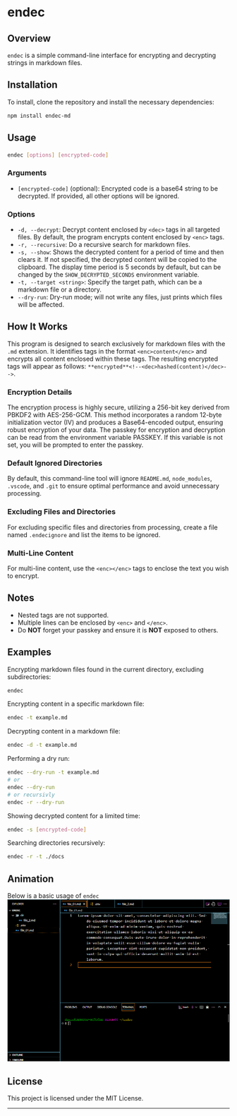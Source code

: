 # endec

## Overview

`endec` is a simple command-line interface for encrypting and decrypting strings in markdown files.

## Installation

To install, clone the repository and install the necessary dependencies:

```sh
npm install endec-md
```

## Usage

```sh
endec [options] [encrypted-code]
```

### Arguments

- `[encrypted-code]` (optional): Encrypted code is a base64 string to be decrypted. If provided, all other options will be ignored.

### Options

- `-d, --decrypt`: Decrypt content enclosed by `<dec>` tags in all targeted files. By default, the program encrypts content enclosed by `<enc>` tags.
- `-r, --recursive`: Do a recursive search for markdown files.
- `-s, --show`: Shows the decrypted content for a period of time and then clears it. If not specified, the decrypted content will be copied to the clipboard. The display time period is 5 seconds by default, but can be changed by the `SHOW_DECRYPTED_SECONDS` environment variable.
- `-t, --target <string>`: Specify the target path, which can be a markdown file or a directory.
- `--dry-run`: Dry-run mode; will not write any files, just prints which files will be affected.

## How It Works

This program is designed to search exclusively for markdown files with the `.md` extension. It identifies tags in the format `<enc>content</enc>` and encrypts all content enclosed within these tags. The resulting encrypted tags will appear as follows: `**encrypted**<!--<dec>hashed(content)</dec>-->`.

### Encryption Details

The encryption process is highly secure, utilizing a 256-bit key derived from PBKDF2 with AES-256-GCM. This method incorporates a random 12-byte initialization vector (IV) and produces a Base64-encoded output, ensuring robust encryption of your data.
The passkey for encryption and decryption can be read from the environment variable PASSKEY. If this variable is not set, you will be prompted to enter the passkey.

### Default Ignored Directories

By default, this command-line tool will ignore `README.md`, `node_modules`, `.vscode`, and `.git` to ensure optimal performance and avoid unnecessary processing.

### Excluding Files and Directories

For excluding specific files and directories from processing, create a file named `.endecignore` and list the items to be ignored.

### Multi-Line Content

For multi-line content, use the `<enc></enc>` tags to enclose the text you wish to encrypt.

## Notes

- Nested tags are not supported.
- Multiple lines can be enclosed by `<enc>` and `</enc>`.
- Do **NOT** forget your passkey and ensure it is **NOT** exposed to others.

## Examples

Encrypting markdown files found in the current directory, excluding subdirectories:

```sh
endec
```

Encrypting content in a specific markdown file:

```sh
endec -t example.md
```

Decrypting content in a markdown file:

```sh
endec -d -t example.md
```

Performing a dry run:

```sh
endec --dry-run -t example.md
# or
endec --dry-run
# or recursivly
endec -r --dry-run
```

Showing decrypted content for a limited time:

```sh
endec -s [encrypted-code]
```

Searching directories recursively:

```sh
endec -r -t ./docs
```

## Animation

Below is a basic usage of `endec`
![Funny Animation](./assets/animation.gif)

## License

This project is licensed under the MIT License.

---
